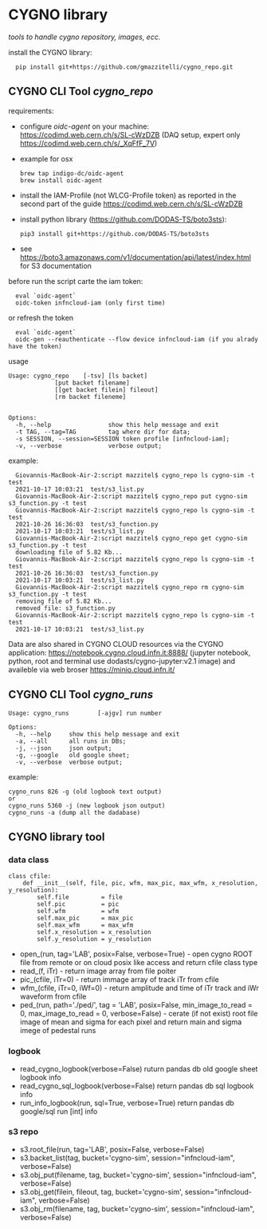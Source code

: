 # CYGNO library
*tools to handle cygno repository, images, ecc.*

install the CYGNO library:

      pip install git+https://github.com/gmazzitelli/cygno_repo.git

## CYGNO CLI Tool *cygno_repo*

requirements:

* configure *oidc-agent* on your machine: https://codimd.web.cern.ch/s/SL-cWzDZB (DAQ setup, expert only https://codimd.web.cern.ch/s/_XqFfF_7V)
* example for osx

      brew tap indigo-dc/oidc-agent
      brew install oidc-agent

* install the IAM-Profile (not WLCG-Profile token) as reported in the second part of the guide https://codimd.web.cern.ch/s/SL-cWzDZB

* install python library  (https://github.com/DODAS-TS/boto3sts): 

      pip3 install git+https://github.com/DODAS-TS/boto3sts
      
* see https://boto3.amazonaws.com/v1/documentation/api/latest/index.html for S3 documentation

before run the script carte the iam token:

      eval `oidc-agent`
      oidc-token infncloud-iam (only first time)
 
or refresh the token
 
      eval `oidc-agent`
      oidc-gen --reauthenticate --flow device infncloud-iam (if you alrady have the token)

usage

	Usage: cygno_repo	 [-tsv] [ls backet]
				 [put backet filename]
				 [[get backet filein] fileout]
				 [rm backet fileneme]
	
	
	Options:
	  -h, --help            	show this help message and exit
	  -t TAG, --tag=TAG     	tag where dir for data;
	  -s SESSION, --session=SESSION	token profile [infncloud-iam];
	  -v, --verbose         	verbose output;
                   
example:

      Giovannis-MacBook-Air-2:script mazzitel$ cygno_repo ls cygno-sim -t test
      2021-10-17 10:03:21  test/s3_list.py
      Giovannis-MacBook-Air-2:script mazzitel$ cygno_repo put cygno-sim s3_function.py -t test
      Giovannis-MacBook-Air-2:script mazzitel$ cygno_repo ls cygno-sim -t test
      2021-10-26 16:36:03  test/s3_function.py
      2021-10-17 10:03:21  test/s3_list.py
      Giovannis-MacBook-Air-2:script mazzitel$ cygno_repo get cygno-sim s3_function.py -t test
      downloading file of 5.82 Kb...
      Giovannis-MacBook-Air-2:script mazzitel$ cygno_repo ls cygno-sim -t test
      2021-10-26 16:36:03  test/s3_function.py
      2021-10-17 10:03:21  test/s3_list.py
      Giovannis-MacBook-Air-2:script mazzitel$ cygno_repo rm cygno-sim s3_function.py -t test
      removing file of 5.82 Kb...
      removed file: s3_function.py
      Giovannis-MacBook-Air-2:script mazzitel$ cygno_repo ls cygno-sim -t test
      2021-10-17 10:03:21  test/s3_list.py

Data are also shared in CYGNO CLOUD resources via the CYGNO application: https://notebook.cygno.cloud.infn.it:8888/ (jupyter notebook, python, root and terminal use dodasts/cygno-jupyter:v2.1 image) and availeble via web broser https://minio.cloud.infn.it/
      
## CYGNO CLI Tool *cygno_runs*

	Usage: cygno_runs        [-ajgv] run number

	Options:
	  -h, --help     show this help message and exit
	  -a, --all      all runs in DBs;
	  -j, --json     json output;
	  -g, --google   old google sheet;
	  -v, --verbose  verbose output;
		
example:

	cygno_runs 826 -g (old logbook text output)
	or 
	cygno_runs 5360 -j (new logbook json output)
	cygno_runs -a (dump all the dadabase)

## CYGNO library tool

### data class

	class cfile:
		def __init__(self, file, pic, wfm, max_pic, max_wfm, x_resolution, y_resolution):
			self.file         = file
			self.pic          = pic 
			self.wfm          = wfm
			self.max_pic      = max_pic
			self.max_wfm      = max_wfm
			self.x_resolution = x_resolution
			self.y_resolution = y_resolution

* open_(run, tag='LAB', posix=False, verbose=True) - open cygno ROOT file from remote or on cloud posix like access and return cfile class type
* read_(f, iTr) - return image array from file poiter
* pic_(cfile, iTr=0) - return immage array of track iTr from cfile
* wfm_(cfile, iTr=0, iWf=0) - return amplitude and time of iTr track and iWr waveform from cfile
* ped_(run, path='./ped/', tag = 'LAB', posix=False, min_image_to_read = 0, max_image_to_read = 0, verbose=False) - cerate (if not exist) root file image of mean and sigma for each pixel and return main and sigma imege of pedestal runs

### logbook 
* read_cygno_logbook(verbose=False) 		ruturn pandas db old google sheet logbook info
* read_cygno_sql_logbook(verbose=False)		return pandas db sql logbook info
* run_info_logbook(run, sql=True, verbose=True)	return pandas db google/sql run [int] info

### s3 repo
* s3.root_file(run, tag='LAB', posix=False, verbose=False)
* s3.backet_list(tag, bucket='cygno-sim', session="infncloud-iam", verbose=False)
* s3.obj_put(filename, tag, bucket='cygno-sim', session="infncloud-iam", verbose=False)
* s3.obj_get(filein, fileout, tag, bucket='cygno-sim', session="infncloud-iam", verbose=False)
* s3.obj_rm(filename, tag, bucket='cygno-sim', session="infncloud-iam", verbose=False)


